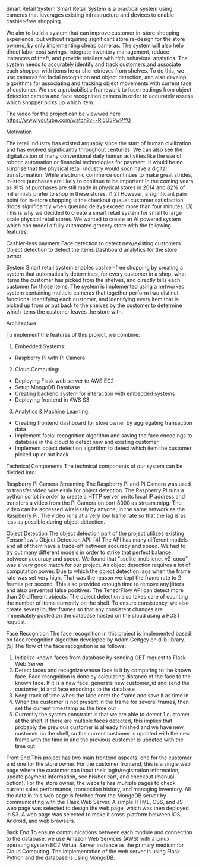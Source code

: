 Smart Retail System
Smart Retail System is a practical system using cameras that leverages existing infrastructure and devices to enable cashier-free shopping.

We aim to build a system that can improve customer in-store shopping experience, but without requiring significant store re-design for the store owners, by only implementing cheap cameras. The system will also help direct labor cost savings, integrate inventory management, reduce instances of theft, and provide retailers with rich behavioral analytics.
The system needs to accurately identify and track customers,and associate each shopper with items he or she retrieves from shelves. To do this, we use cameras for facial recognition and object detection, and also develop algorithms for associating and tracking object movements with current face of customer. We use a probabilistic framework to fuse readings from object detection camera and face recognition camera in order to accurately assess which shopper picks up which item.

The video for the project can be viewwed here https://www.youtube.com/watch?v=-Rj5U5PwPYQ

Motivation

The retail industry has existed arguably since the start of human civilization and has evolved significantly throughout centuries. We can also see the digitalization of many conventional daily human activities like the use of robotic automation or financial technologies for payment. It would be no surprise that the physical retail industry would soon have a digital transformation. While electronic commerce continues to make great strides, in-store purchases are likely to continue to be important in the coming years as 91% of purchases are still made in physical stores in 2014 and 82% of millennials prefer to shop in these stores. [1,2] However, a significant pain point for in-store shopping is the checkout queue: customer satisfaction drops significantly when queuing delays exceed more than four minutes. [3] This is why we decided to create a smart retail system for small to large scale physical retail stores. We wanted to create an AI powered system which can model a fully automated grocery store with the following features:

Cashier-less payment
Face detection to detect new/existing customers
Object detection to detect the items
Dashboard analytics for the store owner

System
Smart retail system enables cashier-free shopping by creating a system that automatically determines, for every customer in a shop, what items the customer has picked from the shelves, and directly bills each customer for those items. The system is implemented using a networked system containing multiple cameras that together perform two distinct functions: identifying each customer, and identifying every item that is picked up from or put back to the shelves by the customer to determine which items the customer leaves the store with.

Architecture

To implement the features of this project, we combine:

1. Embedded Systems:
  - Raspberry Pi with Pi Camera
2. Cloud Computing:
  - Deploying Flask web server to AWS EC2
  - Setup MongoDB Database
  - Creating backend system for interaction with embedded systems
  - Deploying frontend in AWS S3
3. Analytics & Machine Learning:
  - Creating frontend dashboard for store owner by aggregating transaction data
  - Implement facial recognition algorithm and saving the face encodings to database in the cloud to detect new and existing customer
  - Implement object detection algorithm to detect which item the customer picked up or put back

Technical Components
The technical components of our system can be divided into:

Raspberry Pi Camera Streaming
The Raspberry Pi and Pi Camera was used to transfer video wirelessly for object detection. The Raspberry Pi runs a python script in order to create a HTTP server on its local IP address and transfers a video from the Pi Camera on port 8000 as stream.mjpg. The video can be accessed wirelessly by anyone, in the same network as the Raspberry Pi. The video runs at a very low frame rate so that the lag is as less as possible during object detection.

Object Detection
The object detection part of the project utilizes existing Tensorflow's Object Detection API. [4] The API has many different models and all of them have a trade-off between accuracy and speed. We had to try out many different models in order to strike that perfect balance between accuracy and speed. We found that "ssdlite_mobilenet_v2_coco" was a very good match for our project. As object detection requires a lot of computation power. Due to which the object detection lags when the frame rate was set very high. That was the reason we kept the frame rate to 2 frames per second. This also provided enough time to remove any jitters and also prevented false positives. The TensorFlow API can detect more than 20 different objects. The object detection also takes care of counting the number of items currently on the shelf. To ensure consistency, we also create several buffer frames so that any consistent changes are immediately posted on the database hosted on the cloud using a POST request.

Face Recognition
The face recognition in this project is implemented based on face recognition algorithm developed by Adam Geitgey on dlib library. [5] The flow of the face recognition is as follows:
1. Initialize known faces from database by sending GET request to Flask Web Server
2. Detect faces and recognize whose face is it by comparing to the known face. Face recognition is done by calculating distance of the face to the known face. If it is a new face, generate new customer_id and send the customer_id and face encodings to the database
3. Keep track of time when the face enter the frame and save it as time in
4. When the customer is not present in the frame for several frames, then set the current timestamp as the time out
5. Currently the system constraint is that we are able to detect 1 customer at the shelf. If there are multiple faces detected, this implies that probably the previous customer is already finished and we have new customer on the shelf, so the current customer is updated with the new frame with the time in and the previous customer is updated with the time out

Front End
This project has two main frontend aspects, one for the customer and one for the store owner. For the customer frontend, this is a single web page where the customer can input their login/registration information, update payment information, see his/her cart, and checkout (manual option). For the store owner, the website has multiple pages to check current sales performance, transaction history, and managing inventory.
All the data in this web page is fetched from the MongoDB server by communicating with the Flask Web Server. A simple HTML, CSS, and JS web page was selected to design the web page, which was then deployed in S3. A web page was selected to make it cross-platform between iOS, Android, and web browsers.

Back End
To ensure communications between each module and connection to the database, we use Amazon Web Services (AWS) with a Linux operating system EC2 Virtual Server instance as the primary medium for Cloud Computing. The implementation of the web server is using Flask Python and the database is using MongoDB.


